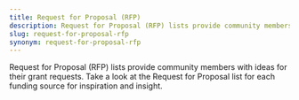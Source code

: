 ```yaml
---
title: Request for Proposal (RFP)
description: Request for Proposal (RFP) lists provide community members with ideas for their grant requests. Take a look at the Request for Proposal list for each funding source for inspiration and insight.
slug: request-for-proposal-rfp
synonym: request-for-proposal-rfp
---
```


Request for Proposal (RFP) lists provide community members with ideas for their grant requests. Take a look at the Request for Proposal list for each funding source for inspiration and insight.